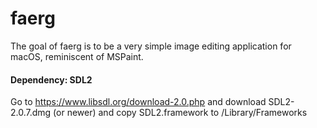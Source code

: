 # faerg
The goal of faerg is to be a very simple image editing application for macOS, reminiscent of MSPaint.

#### Dependency: SDL2
Go to https://www.libsdl.org/download-2.0.php and download SDL2-2.0.7.dmg (or newer) and copy SDL2.framework to /Library/Frameworks
